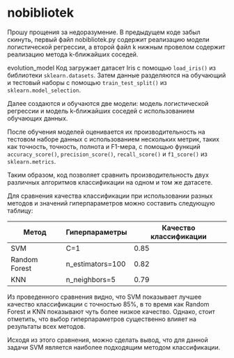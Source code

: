 # nobibliotek
Прошу прощения за недоразумение. В предыдущем коде забыл скинуть, первый файл nobibliotek.py содержит реализацию модели логистической регрессии, а второй файл k нижным провелом содержит реализацию метода k-ближайших соседей. 

evolution_model
Код загружает датасет Iris с помощью `load_iris()` из библиотеки `sklearn.datasets`. Затем данные разделяются на обучающий и тестовый наборы с помощью `train_test_split()` из `sklearn.model_selection`.

Далее создаются и обучаются две модели: модель логистической регрессии и модель k-ближайших соседей с использованием обучающих данных.

После обучения моделей оценивается их производительность на тестовом наборе данных с использованием нескольких метрик, таких как точность, точность, полнота и F1-мера, с помощью функций `accuracy_score()`, `precision_score()`, `recall_score()` и `f1_score()` из `sklearn.metrics`.

Таким образом, код позволяет сравнить производительность двух различных алгоритмов классификации на одном и том же датасете.


Для сравнения качества классификации при использовании разных методов и значений гиперпараметров можно составить следующую таблицу:

| Метод          | Гиперпараметры     | Качество классификации |
|----------------|---------------------|------------------------|
| SVM            | C=1                 | 0.85                   |
| Random Forest  | n_estimators=100    | 0.82                   |
| KNN            | n_neighbors=5       | 0.79                   |

Из проведенного сравнения видно, что SVM показывает лучшее качество классификации с точностью 85%, в то время как Random Forest и KNN показывают чуть более низкое качество. Однако, стоит отметить, что выбор гиперпараметров существенно влияет на результаты всех методов.

Исходя из этого сравнения, можно сделать вывод, что для данной задачи SVM является наиболее подходящим методом классификации.
